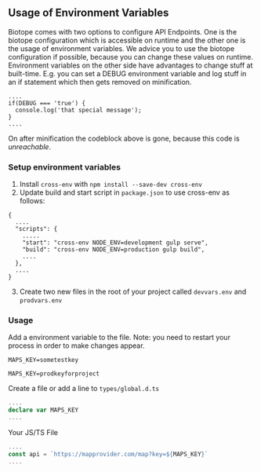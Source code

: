 ## Usage of Environment Variables
Biotope comes with two options to configure API Endpoints. One is the biotope configuration which is accessible on runtime and the other one is the usage of environment variables.
We advice you to use the biotope configuration if possible, because you can change these values on runtime. Environment variables on the other side have advantages to change stuff at built-time. E.g. you can set a DEBUG environment variable and log stuff in an if statement which then gets removed on minification.

```
....
if(DEBUG === 'true') {
  console.log('that special message');
}
....
```

On after minification the codeblock above is gone, because this code is *unreachable*.

### Setup environment variables

1. Install `cross-env` with `npm install --save-dev cross-env`
2. Update build and start script in `package.json` to use cross-env as follows:

```
{
  ....
  "scripts": {
    .....
    "start": "cross-env NODE_ENV=development gulp serve",
    "build": "cross-env NODE_ENV=production gulp build",
    ....
  },
  ....
}
```

3. Create two new files in the root of your project called `devvars.env` and `prodvars.env`

### Usage

Add a environment variable to the file. Note: you need to restart your process in order to make changes appear.

```devvars.env
MAPS_KEY=sometestkey
```



```prodvarss.env
MAPS_KEY=prodkeyforproject
```

Create a file or add a line to `types/global.d.ts`

```global.d.ts
....
declare var MAPS_KEY
....
```

Your JS/TS File
```map.ts
....
const api = `https://mapprovider.com/map?key=${MAPS_KEY}`
....
```



